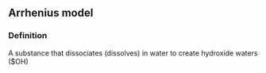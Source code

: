 
## Arrhenius model
### Definition
A substance that dissociates (dissolves) in water to create hydroxide waters ($OH)